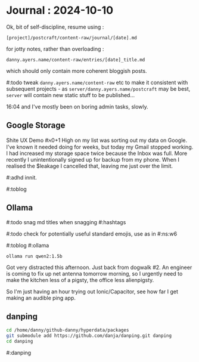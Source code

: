# Journal : 2024-10-10

Ok, bit of self-discipline, resume using :

```
[project]/postcraft/content-raw/journal/[date].md
```  

for jotty notes, rather than overloading :

```
danny.ayers.name/content-raw/entries/[date]_title.md
```  

which should only contain more coherent bloggish posts.

#:todo tweak `danny.ayers.name/content-raw` etc to make it consistent with subsequent projects - as `server/danny.ayers.name/postcraft` may be best, `server` will contain new static stuff to be published...

16:04 and I've mostly been on boring admin tasks, slowly.

## Google Storage

Shite UX Demo #ℵ0+1
High on my list was sorting out my data on Google. I've known it needed doing for weeks, but today my Gmail stopped working. I had increased my storage space twice because the Inbox was full. More recently I unintentionally signed up for backup from my phone. When I realised the $leakage I cancelled that, leaving me just over the limit.

#:adhd innit.




#:toblog  

## Ollama



#:todo snag md titles when snagging #:hashtags

#:todo check for potentially useful standard emojis, use as in #:ns:w6

#:toblog #:ollama

```
ollama run qwen2:1.5b
```

Got very distracted this afternoon. Just back from dogwalk #2. An engineer is coming to fix up net antenna tomorrow morning, so I urgently need to make the kitchen less of a pigsty, the office less alienpigsty.

So I'm just having an hour trying out Ionic/Capacitor, see how far I get making an audible ping app.

## danping

```sh
cd /home/danny/github-danny/hyperdata/packages
git submodule add https://github.com/danja/danping.git danping
cd danping
```

#:danping  
